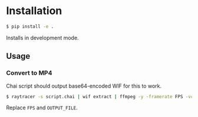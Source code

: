 # Installation

```bash
$ pip install -e .
```

Installs in development mode.

## Usage

### Convert to MP4

Chai script should output base64-encoded WIF for this to work.

```bash
$ raytracer -s script.chai | wif extract | ffmpeg -y -framerate FPS -vcodec png -i - -c:v libx264 -r 30 -pix_fmt yuv420p OUTPUT_FILE.mp4
```

Replace `FPS` and `OUTPUT_FILE`.
